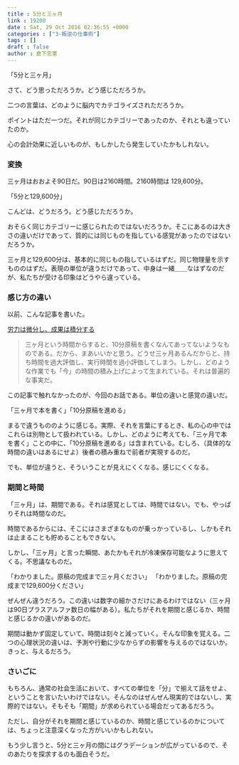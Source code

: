 ```yaml
---
title : 5分と三ヶ月
link : 19200
date : Sat, 29 Oct 2016 02:36:55 +0000
categories : ["3-叛逆の仕事術"]
tags : []
draft : false
author : 倉下忠憲
---
```


「5分と三ヶ月」

さて、どう思っただろうか。どう感じただろうか。

二つの言葉は、どのように脳内でカテゴライズされただろうか。

ポイントはただ一つだ。それが同じカテゴリーであったのか、それとも違っていたのか。

心の会計効果に近しいものが、もしかしたら発生していたかもしれない。

<h3>変換</h3>

三ヶ月はおおよそ90日だ。90日は2160時間。2160時間は 129,600分。

「5分と129,600分」

こんどは、どうだろう。どう感じただろうか。

おそらく同じカテゴリーに感じられたのではないだろうか。そこにあるのは大きさの違いだけであって、質的には同じものを指している感覚があったのではないだろうか。

三ヶ月と129,600分は、基本的に同じもの指しているはずだ。同じ物理量を示すもののはずだ。表現の単位が違うだけであって、中身は一緒＿＿なはずなのだが、私たちが受ける印象はどうやら違っている。

<h3>感じ方の違い</h3>

以前、こんな記事を書いた。

<a href="https://rashita.net/blog/">労力は微分し、成果は積分する</a>

<blockquote>
三ヶ月という時間からすると、10分原稿を書くなんてあってないようなものである。だから、まあいいかと思う。どうせ三ヶ月あるんだからと、持ち時間を過大評価し、実行時間を過小評価してしまう。しかし、どのような作業でも「今」の時間の積み上げによって生まれている。それは普遍的な事実だ。
</blockquote>

この記事で触れなかったのが、今回のお話である。単位の違いと感覚の違いだ。

「三ヶ月で本を書く」「10分原稿を進める」

まるで違うもののように感じる。実際、それを言葉にするとき、私の心の中ではこれらは別物として扱われている。しかし、どのように考えても、「三ヶ月で本を書く」ことの中に、「10分原稿を進める」は含まれている。むしろ、（具体的な時間の違いはあるにせよ）後者の積み重ねで前者が実現するのだ。

でも、単位が違うと、そういうことが見えにくくなる。感じにくくなる。

<h3>期間と時間</h3>

「三ヶ月」は、期間である。それは感覚としては、時間ではない。でも、やっぱりそれは時間なのだ。

時間であるからには、そこにはさまざまなものが乗っかっているし、しかもそれは止まることも貯めることもできない。

しかし、「三ヶ月」と言った瞬間、あたかもそれが冷凍保存可能なように思えてくる。不思議なものだ。

「わかりました。原稿の完成まで三ヶ月ください」
「わかりました。原稿の完成まで129,600分ください」

ぜんぜん違うだろう。この違いは数字の細かさだけにあるわけではない（三ヶ月は90日プラスアルファ数日の幅がある）。私たちがそれを期間と感じるか、時間と感じるかの違いがあるのだ。

期間は動かず固定していて、時間は刻々と減っていく。そんな印象を覚える。二つの心理状況の違いは、予測や行動に少なからずの影響を与えるのではないか。きっと、与えるだろう。

<h3>さいごに</h3>

もちろん、通常の社会生活において、すべての単位を「分」で揃えて話をせよ、ということを言いたいわけではない。そんなのはぜんぜん現実的ではないし、実際的ではない。そもそも「期間」が求められている場合だってあるだろう。

ただし、自分がそれを期間と感じているのか、時間と感じているのかについては、ちょっと注意深くなった方がいいかもしれない。

もう少し言うと、5分と三ヶ月の間にはグラデーションが広がっているので、そのあたりを探求するのも面白そうだ。